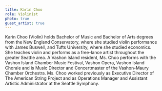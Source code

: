 ```yaml
---
title: Karin Choo
role: Violinist
photo: true
guest_artist: true
---
```


Karin Choo (Violin) holds Bachelor of Music and Bachelor of Arts degrees from the New England Conservatory, where she studied violin performance with James Buswell, and Tufts University, where she studied economics. She teaches violin and performs as a free-lance artist throughout the greater Seattle area. A Vashon Island resident, Ms. Choo performs with the Vashon Island Chamber Music Festival, Vashon Opera, Vashon Island Chorale and is Music Director and Concertmaster of the Vashon-Maury Chamber Orchestra. Ms. Choo worked previously as Executive Director of The American String Project and as Operations Manager and Assistant Artistic Administrator at the Seattle Symphony.
